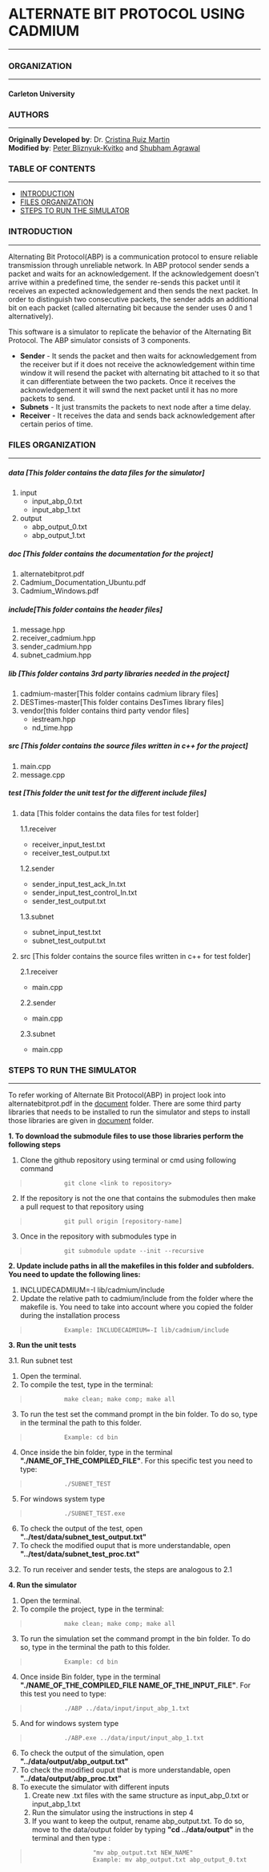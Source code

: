 # **ALTERNATE BIT PROTOCOL USING CADMIUM**
---
### ORGANIZATION
---
#### Carleton University
### AUTHORS
---
**Originally Developed by**: Dr. [Cristina Ruiz Martin](https://github.com/cruizm)<br>
**Modified by**: [Peter Bliznyuk-Kvitko](https://github.com/p-sky) and [Shubham Agrawal](https://github.com/shubhamagrawal6629)

### TABLE OF CONTENTS
---
- [INTRODUCTION](#INTRODUCTION)
- [FILES ORGANIZATION](#FILES-ORGANIZATION)
- [STEPS TO RUN THE SIMULATOR](#STEPS-TO-RUN-THE-SIMULATOR)

### INTRODUCTION
---
Alternating Bit Protocol(ABP) is a communication protocol to ensure reliable transmission through unreliable network. In ABP protocol sender sends a packet and waits for an acknowledgement. If the acknowledgement doesn't arrive within a predefined time, the sender re-sends this packet until it receives an expected acknowledgement and then sends the next packet. In order to distinguish two consecutive packets, the sender adds an additional bit on each packet (called alternating bit because the sender uses 0 and 1 alternatively).

This software is a simulator to replicate the behavior of the Alternating Bit Protocol. The ABP simulator consists of 3 components.

- **Sender** - It sends the packet and then waits for acknowledgement from the receiver but if it does not receive the acknowledgement within time window it will resend the packet with alternating bit attached to it so that it can differentiate between the two packets. Once it receives the acknowledgement it will swnd the next packet until it has no more packets to send.
- **Subnets** - It just transmits the packets to next node after a time delay.
- **Receiver** - It receives the data and sends back acknowledgement after certain perios of time.

### FILES ORGANIZATION
---
##### data [This folder contains the data files for the simulator]
1. input
    -   input_abp_0.txt
    -    input_abp_1.txt
2. output
	-	abp_output_0.txt
	-	abp_output_1.txt

##### doc [This folder contains the documentation for the project]
1. alternatebitprot.pdf
2. Cadmium_Documentation_Ubuntu.pdf
3. Cadmium_Windows.pdf

##### include[This folder contains the header files]
1. message.hpp
2. receiver_cadmium.hpp
3. sender_cadmium.hpp
4. subnet_cadmium.hpp

##### lib [This folder contains 3rd party libraries needed in the project]
1. cadmium-master[This folder contains cadmium library files]
2. DESTimes-master[This folder contains DesTimes library files]
3. vendor[this folder contains third party vendor files]
	-	iestream.hpp
	-	nd_time.hpp

##### src [This folder contains the source files written in c++ for the project]
1. main.cpp
2. message.cpp

##### test [This folder the unit test for the different include files]
1. data [This folder contains the data files for test folder]

   1.1.receiver
    -    receiver_input_test.txt
	-	receiver_test_output.txt

    1.2.sender
	-	sender_input_test_ack_In.txt
	-   sender_input_test_control_In.txt
	-   sender_test_output.txt

    1.3.subnet
	-   subnet_input_test.txt
	-   subnet_test_output.txt
2. src [This folder contains the source files written in c++ for test folder]

    2.1.receiver

	-   main.cpp

    2.2.sender
	-   main.cpp

    2.3.subnet
	-   main.cpp

### STEPS TO RUN THE SIMULATOR
---
To refer working of Alternate Bit Protocol(ABP) in project look into alternatebitprot.pdf in the [document](https://github.com/shubhamagrawal6629/AlternateBitProtocolSimulator/tree/master/doc) folder.
There are some third party libraries that needs to be installed to run the simulator and steps to install those libraries are
given in [document](https://github.com/shubhamagrawal6629/AlternateBitProtocolSimulator/tree/master/doc) folder.

**1. To download the submodule files to use those libraries perform the following steps**
1. Clone the github repository using terminal or cmd using following command
>               git clone <link to repository>
2. If the repository is not the one that contains the submodules then make a pull request to that repository using
>               git pull origin [repository-name]
3. Once in the repository with submodules type in 
>               git submodule update --init --recursive

**2. Update include paths in all the makefiles in this folder and subfolders. You need to update the following lines:**

1. INCLUDECADMIUM=-I lib/cadmium/include
2. Update the relative path to cadmium/include from the folder where the makefile is. You need to take into account where you copied the folder during the installation process
>               Example: INCLUDECADMIUM=-I lib/cadmium/include

**3. Run the unit tests**

3.1. Run subnet test

1. Open the terminal.
2. To compile the test, type in the terminal:
>               make clean; make comp; make all
3. To run the test set the command prompt in the bin folder. To do so, type in the terminal the path to this folder.
>               Example: cd bin
4. Once inside the bin folder, type in the terminal **"./NAME_OF_THE_COMPILED_FILE"**. For this specific test you need to type:
>               ./SUBNET_TEST
5. For windows system type
>               ./SUBNET_TEST.exe
6. To check the output of the test, open  **"../test/data/subnet_test_output.txt"**
7. To check the modified ouput that is more understandable, open **"../test/data/subnet_test_proc.txt"**

3.2. To run receiver and sender tests, the steps are analogous to 2.1

**4. Run the simulator**

1. Open the terminal.
2. To compile the project, type in the terminal:
>               make clean; make comp; make all
3. To run the simulation set the command prompt in the bin folder. To do so, type in the terminal the path to this folder.
>               Example: cd bin
4. Once inside Bin folder, type in the terminal **"./NAME_OF_THE_COMPILED_FILE NAME_OF_THE_INPUT_FILE"**. For this test you need to type:
>               ./ABP ../data/input/input_abp_1.txt
5. And for windows system type
>               ./ABP.exe ../data/input/input_abp_1.txt
6. To check the output of the simulation, open  **"../data/output/abp_output.txt"**
7. To check the modified ouput that is more understandable, open  **"../data/output/abp_proc.txt"**
8.  To execute the simulator with different inputs
    1. Create new .txt files with the same structure as input_abp_0.txt or input_abp_1.txt
	2. Run the simulator using the instructions in step 4
	3. If you want to keep the output, rename abp_output.txt. To do so, move to the data/output folder by typing **"cd ../data/output"** in the terminal and then type :
>                       "mv abp_output.txt NEW_NAME"
>                       Example: mv abp_output.txt abp_output_0.txt


